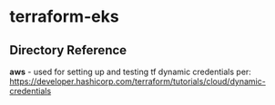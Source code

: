 # terraform-eks

## Directory Reference

**aws** - used for setting up and testing tf dynamic credentials per: https://developer.hashicorp.com/terraform/tutorials/cloud/dynamic-credentials